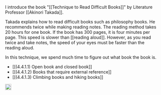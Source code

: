 
I introduce the book "[[Technique to Read Difficult Books]]" by Literature Professor [[Akinori Takada]].

Takada explains how to read difficult books such as philosophy books. He recommends twice while making reading notes. The reading method takes 20 hours for one book. If the book has 300 pages, it is four minutes per page. This speed is slower than [[reading aloud]]. However, as you read twice and take notes, the speed of your eyes must be faster than the reading aloud.

In this technique, we spend much time to figure out what book the book is.

- [[(4.4.1.1) Open book and closed book]]
- [[(4.4.1.2) Books that require external reference]]
- [[(4.4.1.3) Climbing books and hiking books]]

<img src='https://scrapbox.io/api/pages/nishio/en/icon' alt='en.icon' height="19.5"/>